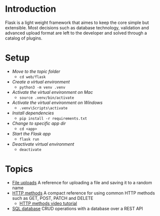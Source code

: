 # Introduction
Flask is a light weight framework that aimes to keep the core simple but extensible. Most decisions such as database technology, validation and advanced upload format are left to the developer and solved through a catalog of plugins.

# Setup
 - *Move to the topic folder*
   - `cd web/flask`
 - *Create a virtual environment*
   - `python3 -m venv .venv`
 - *Activate the virtual environment on Mac*
   - `source .venv/bin/activate`
 - *Activate the virtual environment on Windows*
   - `.venv\Scripts\activate`
 - *Install dependencies*
   - `pip install -r requirements.txt`
 - *Change to specific app dir*
   - `cd <app>`
 - *Start the Flask app*
   - `flask run`
 - *Deactivate virtual environment*
   - `deactivate`

# Topics
 - [File uploads](/web/flask/file_uploads/app.py) A reference for uploading a file and saving it to a random name
 - [HTTP methods](/web/flask/http_methods/app.py) A compact reference for using common HTTP methods such as GET, POST, PATCH and DELETE
    - [HTTP methods video tutorial](https://www.youtube.com/watch?v=8pZwHItj0tg)
 - [SQL database](/web/flask/sql_database/) CRUD operations with a database over a REST API